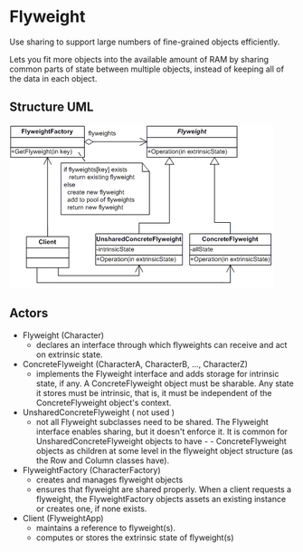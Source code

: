 # Flyweight

Use sharing to support large numbers of fine-grained objects efficiently.

Lets you fit more objects into the available amount of RAM by sharing common parts of state between multiple objects, instead of keeping all of the data in each object.

## Structure UML

![](../../../umls/flyweight.gif)

## Actors

- Flyweight (Character)
  - declares an interface through which flyweights can receive and act on extrinsic state.
- ConcreteFlyweight (CharacterA, CharacterB, ..., CharacterZ)
  - implements the Flyweight interface and adds storage for intrinsic state, if any. A ConcreteFlyweight object must be sharable. Any state it stores must be intrinsic, that is, it must be independent of the ConcreteFlyweight object's context.
- UnsharedConcreteFlyweight ( not used )
  - not all Flyweight subclasses need to be shared. The Flyweight interface enables sharing, but it doesn't enforce it. It is common for UnsharedConcreteFlyweight objects to have - - ConcreteFlyweight objects as children at some level in the flyweight object structure (as the Row and Column classes have).
- FlyweightFactory (CharacterFactory)
  - creates and manages flyweight objects
  - ensures that flyweight are shared properly. When a client requests a flyweight, the FlyweightFactory objects assets an existing instance or creates one, if none exists.
- Client (FlyweightApp)
  - maintains a reference to flyweight(s).
  - computes or stores the extrinsic state of flyweight(s)
